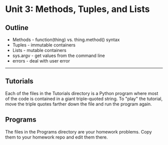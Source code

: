 Unit 3: Methods, Tuples, and Lists
==================================

## Outline ##

+ Methods - function(thing) vs. thing.method() syntax
+ Tuples - immutable containers
+ Lists - mutable containers
+ sys.argv - get values from the command line
+ errors - deal with user error

------------------------------------------------------------------------------

## Tutorials ##

Each of the files in the Tutorials directory is a Python program where most of
the code is contained in a giant triple-quoted string. To "play" the tutorial,
move the triple quotes farther down the file and run the program again.

## Programs ##

The files in the Programs directory are your homework problems. Copy them to
your homework repo and edit them there.
